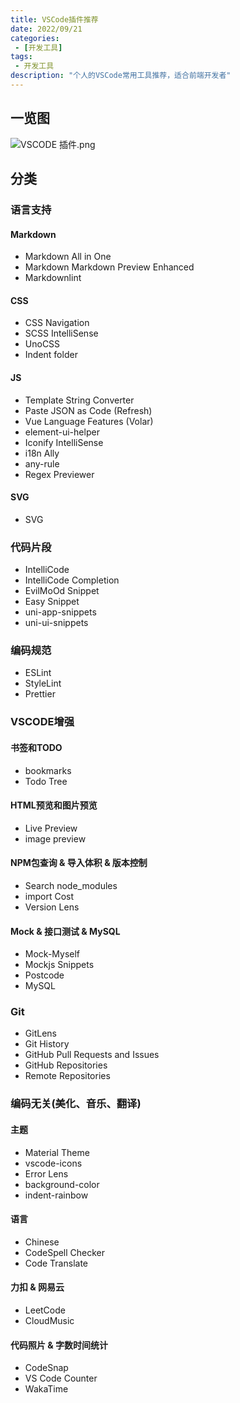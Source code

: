 ```yaml
---
title: VSCode插件推荐
date: 2022/09/21
categories:
 - [开发工具]
tags:
 - 开发工具
description: "个人的VSCode常用工具推荐，适合前端开发者"
---
```


## 一览图

![VSCODE 插件.png](https://s2.loli.net/2022/10/25/CRzj2TPuKiW7wrY.png)

## 分类

### 语言支持

#### Markdown

- Markdown All in One
- Markdown Markdown Preview Enhanced
- Markdownlint

#### CSS

- CSS Navigation
- SCSS IntelliSense
- UnoCSS
- Indent folder

#### JS

- Template String Converter
- Paste JSON as Code (Refresh)
- Vue Language Features (Volar)
- element-ui-helper
- Iconify IntelliSense
- i18n Ally
- any-rule
- Regex Previewer

#### SVG

- SVG

### 代码片段

- IntelliCode
- IntelliCode Completion
- EvilMoOd Snippet
- Easy Snippet
- uni-app-snippets
- uni-ui-snippets

### 编码规范

- ESLint
- StyleLint
- Prettier

### VSCODE增强

#### 书签和TODO

- bookmarks
- Todo Tree

#### HTML预览和图片预览

- Live Preview
- image preview

#### NPM包查询 & 导入体积 & 版本控制

- Search node_modules
- import Cost
- Version Lens

#### Mock & 接口测试 & MySQL

- Mock-Myself
- Mockjs Snippets
- Postcode
- MySQL

### Git

- GitLens
- Git History
- GitHub Pull Requests and Issues
- GitHub Repositories
- Remote Repositories

### 编码无关(美化、音乐、翻译)

#### 主题

- Material Theme
- vscode-icons
- Error Lens
- background-color
- indent-rainbow

#### 语言

- Chinese
- CodeSpell Checker
- Code Translate

#### 力扣 & 网易云

- LeetCode
- CloudMusic

#### 代码照片 & 字数时间统计

- CodeSnap
- VS Code Counter
- WakaTime
